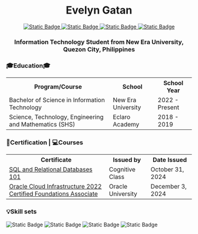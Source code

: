 <!DOCTYPE html>
<html>
  <body>
    <h1 align ="center"> Evelyn Gatan </h1>
    <p align ="center">
      <a href ="https://www.linkedin.com/in/evelyngatan/?originalSubdomain=ph">
      <img img alt="Static Badge" src="https://img.shields.io/badge/Linkedin-%230A66C2?style=flat-square&logo=linkedin&logoColor=white&logoSize=5cm&labelColor=gray">
      </a>
      <a href ="mailto: gatan.ev1999@gmail.com">
      <img alt="Static Badge" src="https://img.shields.io/badge/Gmail-%23EA4335?logo=gmail&logoColor=white&labelColor=gray" alt="Gmail">
      </a>
      <a href ="https://www.facebook.com/EveGatan">
      <img alt="Static Badge" src="https://img.shields.io/badge/Facebook-%230866FF?logo=facebook&logoColor=white&labelColor=gray" alt="Facebook">
      </a>
      <a href ="https://www.instagram.com/eveegatan/">
      <img alt="Static Badge" src="https://img.shields.io/badge/Instagram-%23E4405F?logo=instagram&logoColor=white&labelColor=gray" alt="Instagram">
      </a>
  </p>

    
  <h3 align = "center">Information Technology Student from New Era University, Quezon City, Philippines</h3>


  <h3>🎓Education🎓</h3>
    <div align="center">
      <table style="width:100%">
        <tr>
          <th>Program/Course</th>
          <th>School</th>
          <th>School Year</th>
        </tr>
          <tr>
          <td>Bachelor of Science in Information Technology</td>
          <td>New Era University</td>
          <td>2022 - Present</td>
        </tr>
          <tr>
          <td>Science, Technology, Engineering and Mathematics (SHS) </td>
          <td>Eclaro Academy</td>
          <td>2018 - 2019</td>
        </tr>
      </table>
    </div>
      <h3>📜Certification | 💻Courses</h3>
      <div align="center">
      <table style="width:100%">
      <tr>
        <th>Certificate</th>
        <th>Issued by</th>
        <th>Date Issued</th>
      </tr>
      <tr>
        <td><a href="https://courses.cognitiveclass.ai/certificates/bbdcdc698c4045b8b392c26578520beb">SQL and Relational Databases 101</td>
        <td>Cognitive Class</td>
        <td>October 31, 2024</td>
      </tr>
        <tr>
          <td><a href="https://brm-certview.oracle.com/ords/certview/ecertificate?ssn=OC5413762&trackId=OCI2024FNDCFA&key=2a392f69b0ecc33d76006a68c6976bafe894a5b0">Oracle Cloud Infrastructure 2022 Certified Foundations Associate</td>
          <td>Oracle University</td>
          <td>December 3, 2024</td>
        </tr>
    </table>
  </div>
    <h3><p>💡Skill sets</p></h3>
      <p><a> <img alt="Static Badge" src="https://img.shields.io/badge/HTML-%23E34F26?style=flat-square&logo=html5&logoColor=white&labelColor=gray">
      </a>
      <a> <img alt="Static Badge" src="https://img.shields.io/badge/JAVA-%23FF9E0F?style=flat-square&logo=coffeescript&logoColor=white&labelColor=gray">
      </a>
      <a><img alt="Static Badge" src="https://img.shields.io/badge/MySQL-%234479A1?style=flat-square&logo=mysql&logoColor=white&labelColor=gray">
      </a>
      <a><img alt="Static Badge" src="https://img.shields.io/badge/Figma-%23F24E1E?style=flat-square&logo=figma&logoColor=white&labelColor=gray">
      </a>
      </p>
  </body>
</html>
